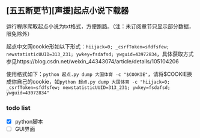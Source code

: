 ## [五五断更节][声援]起点小说下载器

运行程序爬取起点小说为txt格式，方便跑路。（注：未订阅章节只显示部分数据，限免除外）

起点中文网cookie形如以下形式：`hiijack=0; _csrfToken=sfdfsfew; newstatisticUUID=313_231; ywkey=fsdafsd; ywguid=43972834`，具体获取方式参见https://blog.csdn.net/weixin_44343074/article/details/105104206

使用格式如下：`python 起点.py dump 大国体育 -c "$COOKIE"`，请将$COOKIE换成你自己的cookie，如`python 起点.py dump 大国体育 -c "hiijack=0; _csrfToken=sfdfsfew; newstatisticUUID=313_231; ywkey=fsdafsd; ywguid=43972834"`

### todo list

- [x] python脚本
- [ ] GUI界面